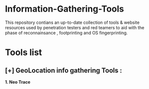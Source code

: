 # Information-Gathering-Tools

This repository contians an up-to-date collection of tools &amp; website resources used by penetration testers and red teamers to aid with the phase of reconnainsance , footprinting and  OS fingerprinting.

# Tools list 

[+] GeoLocation info gathering Tools :
---------------------------------

**1. Neo Trace**

